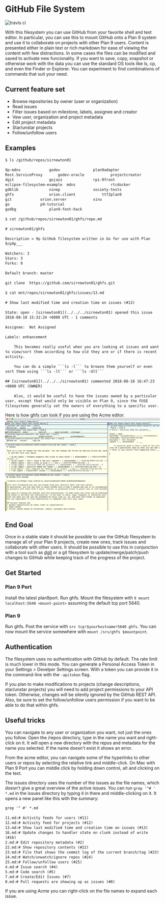 # GitHub File System

![travis ci](https://api.travis-ci.org/sirnewton01/ghfs.svg?branch=master)

With this filesystem you can use GitHub from your favorite shell and text editor.
In particular, you can use this to mount GitHub onto a Plan 9 system and use it to collaborate
on projects with other Plan 9 users. Content is presented either in plain text or rich markdown
for ease of viewing the content with few distractions. In some cases the files can be modified
and saved to activate new funcionality. If you want to save, copy, snapshot or otherwise work
with the data you can use the standard OS tools like ls, cp, and even the Finder or Explorer.
You can experiment to find combinations of commands that suit your need.

## Current feature set
* Browse repositories by owner (user or organization)
* Read issues
* Filter issues based on milestone, labels, assignee and creator
* Vew user, organization and project metadata
* Edit project metadata
* Star/unstar projects
* Follow/unfollow users

## Examples

```
$ ls /github/repos/sirnewton01

9p-mdns				godev				plan9adapter
Rest.ServiceProxy		godev-oracle			projectcreator
dgit				gojazz				rpi-9front
eclipse-filesystem-example	mdns				rtcdocker
gdblib				ninep				society-tests
ghfs				orion.client			ttf2plan9
git				orion.server			xinu
go				p9-tutorial
godbg				plan9-font-hack

$ cat /github/repos/sirnewton01/ghfs/repo.md

# sirnewton01/ghfs 

Description = 9p GitHub filesystem written in Go for use with Plan 9/p9p___

Watchers: 3
Stars: 3
Forks: 0

Default branch: master

git clone  https://github.com/sirnewton01/ghfs.git

$ cat mnt/repos/sirnewton01/ghfs/issues/13.md

# Show last modified time and creation time on issues (#13)

State: open - [sirnewton01](../../../sirnewton01) opened this issue 2018-08-10 15:32:24 +0000 UTC - 1 comments

Assignee:  Not Assigned 

Labels: enhancement 

    This becomes really useful when you are looking at issues and want to view/sort them according to how old they are or if there is recent activity.
    
    You can do a simple ```ls -l``` to browse them yourself or even sort them using ```ls -lt``` or ```ls -Ult```

## [sirnewton01](../../../sirnewton01) commented 2018-08-10 16:47:23 +0000 UTC (OWNER)

    Also, it would be useful to have the issues owned by a particular user, except that would only be visible on Plan 9, since the FUSE filesystems generally set the owners of everything to a specific user.
```

Here is how ghfs can look if you are using the Acme editor.
![acme-screenshot](docs/screenshot-acme.png)

## End Goal
Once in a stable state it should be possible to use the GitHub filesystem to manage all of
your Plan 9 projects, create new ones, track issues and collaborate with other users. It
should be possible to use this in conjunction with a tool such as [dgit](https://github.com/driusan/dgit)
or a git filesystem to update/merge/patch/push changes to GitHub while keeping track
of the progress of the project.

## Get Started

### Plan 9 Port
Install the latest plan9port. Run ghfs. Mount the filesystem with ```9 mount localhost:5640 <mount-point>```
assuming the default tcp port 5640.

### Plan 9

Run ghfs. Post the service with `srv tcp!$yourhostname!5640 ghfs`. You can now mount the service somewhere with `mount /srv/ghfs $mountpoint`. 

## Authentication
The filesystem uses no authentication with GitHub by default. The rate limit is much lower in this mode.
You can generate a Personal Access Token in your Settings > Develper Settings screen. With a token you
can provide it in the command-line with the ```-apitoken``` flag.

If you plan to make modifications to projects (change descriptions, star/unstar projects) you will need to add
project permissions to your API token. Otherwise, changes will be silently ignored by the GitHub REST API.
Also, be sure to set the follow/unfollow users permission if you want to be able to do that within ghfs.

## Useful tricks
You can navigate to any user or organization  you want, not just the ones you follow. Open the /repos
directory, type in the name you want and right-click on it. It will open a new directory with the repos
and metadata for the name you selected. If the name doesn't exist it shows an error.

From the acme editor, you can navigate some of the hyperlinks to other users or repos by selecting
the relative link and middle-click. On Mac with Plan 9 Port you can middle click by holding down
control, alt and clicking on the text.

The issues directory uses the number of the issues as the file names, which doesn't give a great
overview of the active issues. You can run ```grep '^# ' *.md``` in the issues directory by
typing it in there and middle-clicking on it. It opens a new panel like this with the summary:

```
grep '^ #' *.md

11.md:# Activity feeds for users (#11)
12.md:# Activity feed for projects (#12)
13.md:# Show last modified time and creation time on issues (#13)
16.md:# Update changes to handler state on clunk instead of write (#16)
2.md:# Edit repository metadata (#2)
22.md:# Show repository contents (#22)
23.md:# File that shows the commit log of the current branch/tag (#23)
24.md:# Watch/unwatch/ignore repos (#24)
25.md:# Follow/unfollow users (#25)
4.md:# Issue search (#4)
5.md:# Code search (#5)
7.md:# Create/Edit Issues (#7)
8.md:# Pull requests are showing up as issues (#8)
```

If you are using Acme you can right-click on the file names to expand each issue.
